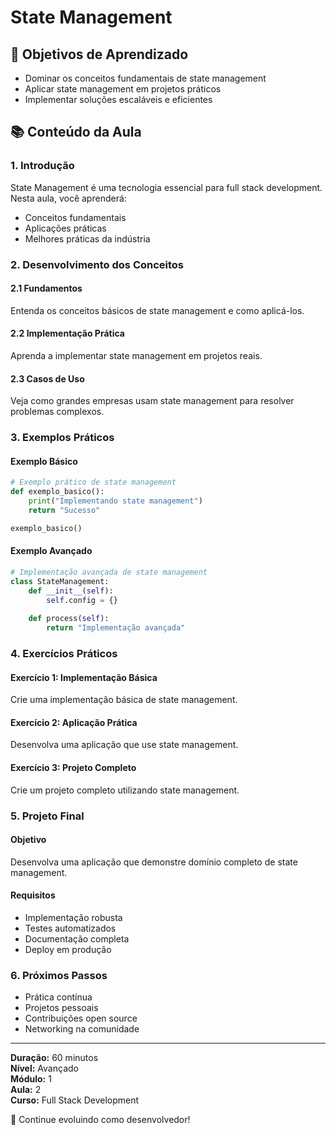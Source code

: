 # State Management

## 🎯 Objetivos de Aprendizado
- Dominar os conceitos fundamentais de state management
- Aplicar state management em projetos práticos
- Implementar soluções escaláveis e eficientes

## 📚 Conteúdo da Aula

### 1. Introdução
State Management é uma tecnologia essencial para full stack development. Nesta aula, você aprenderá:

- Conceitos fundamentais
- Aplicações práticas
- Melhores práticas da indústria

### 2. Desenvolvimento dos Conceitos

#### 2.1 Fundamentos
Entenda os conceitos básicos de state management e como aplicá-los.

#### 2.2 Implementação Prática
Aprenda a implementar state management em projetos reais.

#### 2.3 Casos de Uso
Veja como grandes empresas usam state management para resolver problemas complexos.

### 3. Exemplos Práticos

#### Exemplo Básico
```python
# Exemplo prático de state management
def exemplo_basico():
    print("Implementando state management")
    return "Sucesso"

exemplo_basico()
```

#### Exemplo Avançado
```python
# Implementação avançada de state management
class StateManagement:
    def __init__(self):
        self.config = {}
    
    def process(self):
        return "Implementação avançada"
```

### 4. Exercícios Práticos

#### Exercício 1: Implementação Básica
Crie uma implementação básica de state management.

#### Exercício 2: Aplicação Prática
Desenvolva uma aplicação que use state management.

#### Exercício 3: Projeto Completo
Crie um projeto completo utilizando state management.

### 5. Projeto Final

#### Objetivo
Desenvolva uma aplicação que demonstre domínio completo de state management.

#### Requisitos
- Implementação robusta
- Testes automatizados
- Documentação completa
- Deploy em produção

### 6. Próximos Passos

- Prática contínua
- Projetos pessoais
- Contribuições open source
- Networking na comunidade

---

**Duração:** 60 minutos  
**Nível:** Avançado  
**Módulo:** 1  
**Aula:** 2  
**Curso:** Full Stack Development

🎉 Continue evoluindo como desenvolvedor!
